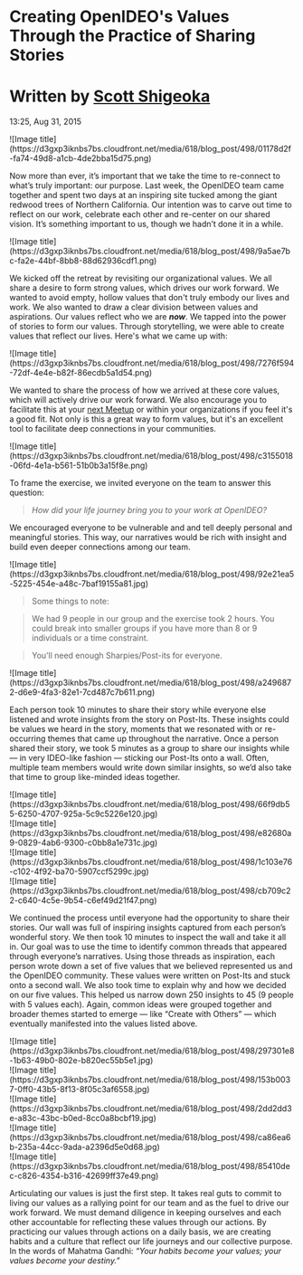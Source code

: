 # Creating OpenIDEO's Values Through the Practice of Sharing Stories

# Written by [Scott Shigeoka](https://openideo.com/profiles/sshigeoka "Scott Shigeoka")

<time class="secondary-text" datetime="2015-08-31T01:25">13:25, Aug 31, 2015</time></div>

<section class="description rich-text admin-text js-rich-text distance-margin-top distance-margin-bottom clear-fix">

<div class="block-image-container distance-margin-top distance-margin-bottom">![Image title](https://d3gxp3iknbs7bs.cloudfront.net/media/618/blog_post/498/01178d2f-fa74-49d8-a1cb-4de2bba15d75.png)</div>

Now more than ever, it’s important that we take the time to re-connect to what’s truly important: our purpose. Last week, the OpenIDEO team came together and spent two days at an inspiring site tucked among the giant redwood trees of Northern California. Our intention was to carve out time to reflect on our work, celebrate each other and re-center on our shared vision. It’s something important to us, though we hadn’t done it in a while.

<div class="block-image-container distance-margin-top distance-margin-bottom">![Image title](https://d3gxp3iknbs7bs.cloudfront.net/media/618/blog_post/498/9a5ae7bc-fa2e-44bf-8bb8-88d62936cdf1.png)</div>

We kicked off the retreat by revisiting our organizational values. We all share a desire to form strong values, which drives our work forward. We wanted to avoid empty, hollow values that don't truly embody our lives and work. We also wanted to draw a clear division between values and aspirations. Our values reflect who we are **_now_**. We tapped into the power of stories to form our values. Through storytelling, we were able to create values that reflect our lives. Here's what we came up with:

<div class="block-image-container distance-margin-top distance-margin-bottom">![Image title](https://d3gxp3iknbs7bs.cloudfront.net/media/618/blog_post/498/7276f594-72df-4e4e-b82f-86ecdb5a1d54.png)</div>

We wanted to share the process of how we arrived at these core values, which will actively drive our work forward. We also encourage you to facilitate this at your [next Meetup](https://openideo.com/content/meetups) or within your organizations if you feel it's a good fit. Not only is this a great way to form values, but it's an excellent tool to facilitate deep connections in your communities.

<div class="block-image-container distance-margin-top distance-margin-bottom">![Image title](https://d3gxp3iknbs7bs.cloudfront.net/media/618/blog_post/498/c3155018-06fd-4e1a-b561-51b0b3a15f8e.png)</div>

To frame the exercise, we invited everyone on the team to answer this question:

> _How did your life journey bring you to your work at OpenIDEO?_

We encouraged everyone to be vulnerable and and tell deeply personal and meaningful stories. This way, our narratives would be rich with insight and build even deeper connections among our team.

<div class="block-image-container distance-margin-top distance-margin-bottom">![Image title](https://d3gxp3iknbs7bs.cloudfront.net/media/618/blog_post/498/92e21ea5-5225-454e-a48c-7baf19155a81.jpg)</div>

> Some things to note:

> We had 9 people in our group and the exercise took 2 hours. You could break into smaller groups if you have more than 8 or 9 individuals or a time constraint.

> You’ll need enough Sharpies/Post-its for everyone.

<div class="block-image-container distance-margin-top distance-margin-bottom">![Image title](https://d3gxp3iknbs7bs.cloudfront.net/media/618/blog_post/498/a2496872-d6e9-4fa3-82e1-7cd487c7b611.png)</div>

Each person took 10 minutes to share their story while everyone else listened and wrote insights from the story on Post-Its. These insights could be values we heard in the story, moments that we resonated with or re-occurring themes that came up throughout the narrative. Once a person shared their story, we took 5 minutes as a group to share our insights while — in very IDEO-like fashion — sticking our Post-Its onto a wall. Often, multiple team members would write down similar insights, so we’d also take that time to group like-minded ideas together.

<div class="block-image-container distance-margin-top distance-margin-bottom">![Image title](https://d3gxp3iknbs7bs.cloudfront.net/media/618/blog_post/498/66f9db55-6250-4707-925a-5c9c5226e120.jpg)</div>

<div class="block-image-container distance-margin-top distance-margin-bottom">![Image title](https://d3gxp3iknbs7bs.cloudfront.net/media/618/blog_post/498/e82680a9-0829-4ab6-9300-c0bb8a1e731c.jpg)</div>

<div class="block-image-container distance-margin-top distance-margin-bottom">![Image title](https://d3gxp3iknbs7bs.cloudfront.net/media/618/blog_post/498/1c103e76-c102-4f92-ba70-5907ccf5299c.jpg)</div>

<div class="block-image-container distance-margin-top distance-margin-bottom">![Image title](https://d3gxp3iknbs7bs.cloudfront.net/media/618/blog_post/498/cb709c22-c640-4c5e-9b54-c6ef49d21f47.png)</div>

We continued the process until everyone had the opportunity to share their stories. Our wall was full of inspiring insights captured from each person’s wonderful story. We then took 10 minutes to inspect the wall and take it all in. Our goal was to use the time to identify common threads that appeared through everyone’s narratives. Using those threads as inspiration, each person wrote down a set of five values that we believed represented us and the OpenIDEO community. These values were written on Post-Its and stuck onto a second wall. We also took time to explain why and how we decided on our five values. This helped us narrow down 250 insights to 45 (9 people with 5 values each). Again, common ideas were grouped together and broader themes started to emerge — like “Create with Others” — which eventually manifested into the values listed above.

<div class="block-image-container distance-margin-top distance-margin-bottom">![Image title](https://d3gxp3iknbs7bs.cloudfront.net/media/618/blog_post/498/297301e8-1b63-49b0-802e-b820ec55b5e1.jpg)</div>

<div class="block-image-container distance-margin-top distance-margin-bottom">![Image title](https://d3gxp3iknbs7bs.cloudfront.net/media/618/blog_post/498/153b0037-0ff0-43b5-8f13-8f05c3af6558.jpg)</div>

<div class="block-image-container distance-margin-top distance-margin-bottom">![Image title](https://d3gxp3iknbs7bs.cloudfront.net/media/618/blog_post/498/2dd2dd3e-a83c-43bc-b0ed-8cc0a8bcbf19.jpg)</div>

<div class="block-image-container distance-margin-top distance-margin-bottom">![Image title](https://d3gxp3iknbs7bs.cloudfront.net/media/618/blog_post/498/ca86ea6b-235a-44cc-9ada-a2396d5e0d68.jpg)</div>

<div class="block-image-container distance-margin-top distance-margin-bottom">![Image title](https://d3gxp3iknbs7bs.cloudfront.net/media/618/blog_post/498/85410dec-c826-4354-b316-42699ff37e49.png)</div>

Articulating our values is just the first step. It takes real guts to commit to living our values as a rallying point for our team and as the fuel to drive our work forward. We must demand diligence in keeping ourselves and each other accountable for reflecting these values through our actions. By practicing our values through actions on a daily basis, we are creating habits and a culture that reflect our life journeys and our collective purpose. In the words of Mahatma Gandhi: _“Your habits become your values; your values become your destiny.”_</section>
